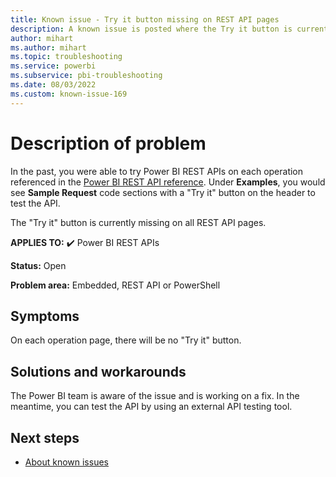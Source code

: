```yaml
---
title: Known issue - Try it button missing on REST API pages
description: A known issue is posted where the Try it button is currently missing on all REST API pages
author: mihart
ms.author: mihart
ms.topic: troubleshooting  
ms.service: powerbi
ms.subservice: pbi-troubleshooting
ms.date: 08/03/2022
ms.custom: known-issue-169
---
```


# Description of problem

In the past, you were able to try Power BI REST APIs on each operation referenced in the [Power BI REST API reference](/rest/api/power-bi).   Under **Examples**, you would see **Sample Request** code sections with a "Try it" button on the header to test the API.

The "Try it" button is currently missing on all REST API pages.

**APPLIES TO:** ✔️ Power BI REST APIs

**Status:** Open

**Problem area:** Embedded, REST API or PowerShell



## Symptoms

On each operation page, there will be no "Try it" button.

## Solutions and workarounds

The Power BI team is aware of the issue and is working on a fix.  In the meantime, you can test the API by using an external API testing tool.

## Next steps

- [About known issues](power-bi-known-issues.md)
